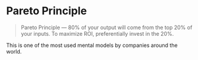 # Pareto Principle

> Pareto Principle — 80% of your output will come from the top 20% of your inputs. To maximize ROI, preferentially invest in the 20%.

This is one of the most used mental models by companies around the world.